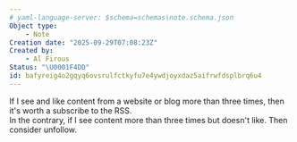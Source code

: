 ```yaml
---
# yaml-language-server: $schema=schemas\note.schema.json
Object type:
    - Note
Creation date: "2025-09-29T07:08:23Z"
Created by:
    - Al Firous
Status: "\U0001F4DD"
id: bafyreig4o2gqyq6ovsrulfctkyfu7e4ywdjoyxdaz5aifrwfdsplbrq6u4
---
```

If I see and like content from a website or blog more than three times, then it's worth a subscribe to the RSS.   
In the contrary, if I see content more than three times but doesn't like. Then consider unfollow.   
